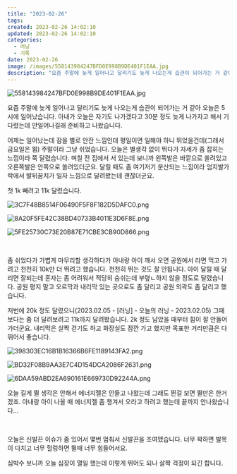 ```yaml
---
title: "2023-02-26"
tags:
created: 2023-02-26 14:02:10
updated: 2023-02-26 14:02:10
categories:
  - 러닝
  - 기록
date: 2023-02-26
image: /images/558143984247BFD0E998B9DE401F1EAA.jpg
description: "요즘 주말에 늦게 일어나고 달리기도 늦게 나오는게 습관이 되어가는 거 같아 오늘은 5시에 일어났습니다. 아내가 오늘은 자기도 나가겠다고 30분 정도 늦게 나가자고 해서 기다렸는데 안일어나길래 준비하고 나왔습니다. 어제는 일어났는데 잠을 별로 안잔 느낌인데 평일이면 일해야 하니 뛰었을건데"
---
```


![558143984247BFD0E998B9DE401F1EAA.jpg](/images/558143984247BFD0E998B9DE401F1EAA.jpg)
 
 

요즘 주말에 늦게 일어나고 달리기도 늦게 나오는게 습관이 되어가는 거 같아 오늘은 5시에 일어났습니다. 아내가 오늘은 자기도 나가겠다고 30분 정도 늦게 나가자고 해서 기다렸는데 안일어나길래 준비하고 나왔습니다.

어제는 일어났는데 잠을 별로 안잔 느낌인데 평일이면 일해야 하니 뛰었을건데(그래서 금요일은 뜀) 주말이라 그냥 쉬었습니다. 오늘은 별생각 없이 뛰다가 자세가 좀 잡히는 느낌이라 쭉 달렸습니다. 며칠 전 집에서 서 있는데 보니까 왼쪽발은 바깥으로 쏠려있고 오른쪽발은 안쪽으로 쏠려있더군요. 달릴 때도 좀 여기저기 분산되는 느낌이라 엄지발가락에서 발뒤꿈치가 일자 느낌으로 달려봤는데 괜찮더군요.

첫 1k 빼려고 11k 달렸습니다. 

 
 ![3C7F48B8514F06490F5F8F182D5DAFC0.png](/images/3C7F48B8514F06490F5F8F182D5DAFC0.png)
 
 

 
 ![8A20F5FE42C38BD40733B4011E3D6F8E.png](/images/8A20F5FE42C38BD40733B4011E3D6F8E.png)
 
 

 
 ![5FE25730C73E20B87E71CBE3CB90D866.png](/images/5FE25730C73E20B87E71CBE3CB90D866.png)
 
 

 

좀 쉬었다가 가볍게 마무리할 생각하다가 아내랑 아이 깨서 오면 공원에서 라면 먹고 가려고 천천히 10k만 더 뛰려고 했습니다. 천천히 뛰는 것도 잘 안됩니다. 아이 달릴 때 달리면 잘되는데 혼자는 좀 어려워서 적당히 숨쉬는데 부렾ㄴ하지 않을 정도로 달렸습니다. 공원 평지 말고 오르막과 내리막 있는 곳으로도 좀 달리고 공원 외곽도 좀 달리고 했습니다.

저번에 20k 정도 달렸으니(2023.02.05 - [러닝] - 오늘의 러닝 - 2023.02.05) 그때보다는 좀 더 달려보려고 11k까지 달려봤습니다. 2k 정도 남았을 때부터 힘이 잘 안들어가더군요. 내리막은 살짝 걷기도 하고 화장실도 잠깐 가고 했지만 목표한 거리만큼은 다 뛰어서 좋습니다.

 
 ![398303EC16B1B16366B6FE1189143FA2.png](/images/398303EC16B1B16366B6FE1189143FA2.png)
 
 

 
 ![BD32F08B9AA3E7C4D154DCA2086F2631.png](/images/BD32F08B9AA3E7C4D154DCA2086F2631.png)
 
 

 
 ![6DAA59ABD2EA690161E669730D92244A.png](/images/6DAA59ABD2EA690161E669730D92244A.png)
 
 

오늘 길게 뛸 생각은 안해서 에너지젤은 안들고 나왔는데 그래도 뛴걸 보면 뛸만은 한거겠죠. 아내랑 아이 나올 때 에너지젤 좀 챙겨서 오라고 하려고 했는데 끝까지 안나왔습니다...

 

오늘은 신발끈 이슈가 좀 있어서 몇번 멈춰서 신발끈을 조여맸습니다. 너무 꽉하면 발목이 다치고 너무 헐렁하면 뛸때 너무 힘들어서요.

심박수 보니까 오늘 심장이 열일 했는데 이렇게 뛰어도 되나 살짝 걱정이 되긴 합니다.
